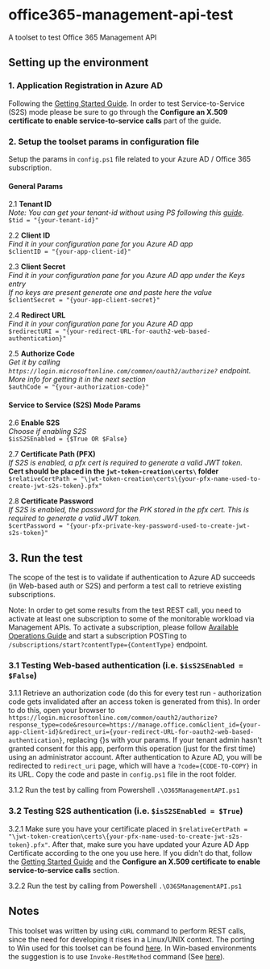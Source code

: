 # office365-management-api-test
A toolset to test Office 365 Management API

## Setting up the environment

### 1. Application Registration in Azure AD

Following the [Getting Started Guide](https://msdn.microsoft.com/en-us/library/office/dn707383.aspx#sectionSection1 "Getting Started Guide"). In order to test Service-to-Service (S2S) mode please be sure to go through the __Configure an X.509 certificate to enable service-to-service calls__ part of the guide.

### 2. Setup the toolset params in configuration file

Setup the params in `config.ps1` file related to your Azure AD / Office 365 subscription.

#### General Params

2.1 __Tenant ID__  
_Note: You can get your tenant-id without using PS following this [guide](http://merill.net/2015/01/how-to-get-the-azure-ad-tenant-id-without-powershell/ "TenantID Guide")._  
`$tid = "{your-tenant-id}"`  

2.2 __Client ID__  
_Find it in your configuration pane for you Azure AD app_  
`$clientID = "{your-app-client-id}"`  

2.3 __Client Secret__  
_Find it in your configuration pane for you Azure AD app under the Keys entry_  
_If no keys are present generate one and paste here the value_  
`$clientSecret = "{your-app-client-secret}"`  

2.4 __Redirect URL__  
_Find it in your configuration pane for you Azure AD app_  
`$redirectURI = "{your-redirect-URL-for-oauth2-web-based-authentication}"`  

2.5 __Authorize Code__  
_Get it by calling `https://login.microsoftonline.com/common/oauth2/authorize?` endpoint._  
_More info for getting it in the next section_    
`$authCode = "{your-authorization-code}"`  
  
#### Service to Service (S2S) Mode Params  
  
2.6 __Enable S2S__  
_Choose if enabling S2S_  
`$isS2SEnabled = {$True OR $False}`  

2.7 __Certificate Path (PFX)__  
_If S2S is enabled, a pfx cert is required to generate a valid JWT token._  
__Cert should be placed in the `jwt-token-creation\certs\` folder__  
`$relativeCertPath = "\jwt-token-creation\certs\{your-pfx-name-used-to-create-jwt-s2s-token}.pfx"`  

2.8 __Certificate Password__  
_If S2S is enabled, the password for the PrK stored in the pfx cert. This is required to generate a valid JWT token._  
`$certPassword = "{your-pfx-private-key-password-used-to-create-jwt-s2s-token}"`  

## 3. Run the test

The scope of the test is to validate if authentication to Azure AD succeeds (in Web-based auth or S2S) and perform a test call to retrieve existing subscriptions.

Note: In order to get some results from the test REST call, you need to activate at least one subscription to some of the monitorable workload via Management APIs. To activate a subscription, please follow [Available Operations Guide](https://msdn.microsoft.com/EN-US/library/office/mt227394.aspx#sectionSection0 "Available Operations Guide") and start a subscription POSTing to `/subscriptions/start?contentType={ContentType}` endpoint.

### 3.1 Testing Web-based authentication (i.e. `$isS2SEnabled = $False`)

3.1.1 Retrieve an authorization code (do this for every test run - authorization code gets invalidated after an access token is generated from this). In order to do this, open your browser to `https://login.microsoftonline.com/common/oauth2/authorize?response_type=code&resource=https://manage.office.com&client_id={your-app-client-id}&redirect_uri={your-redirect-URL-for-oauth2-web-based-authentication}`, replacing {}s with your params. If your tenant admin hasn't granted consent for this app, perform this operation (just for the first time) using an administrator account. After authentication to Azure AD, you will be redirected to `redirect_uri` page, which will have a `?code={CODE-TO-COPY}` in its URL. Copy the code and paste in `config.ps1` file in the root folder.

3.1.2 Run the test by calling from Powershell `.\O365ManagementAPI.ps1`

### 3.2 Testing S2S authentication (i.e. `$isS2SEnabled = $True`)

3.2.1 Make sure you have your certificate placed in `$relativeCertPath = "\jwt-token-creation\certs\{your-pfx-name-used-to-create-jwt-s2s-token}.pfx"`. After that, make sure you have updated your Azure AD App Certificate according to the one you use here. If you didn't do that, follow the [Getting Started Guide](https://msdn.microsoft.com/en-us/library/office/dn707383.aspx#sectionSection1 "Getting Started Guide") and the __Configure an X.509 certificate to enable service-to-service calls__ section.

3.2.2 Run the test by calling from Powershell `.\O365ManagementAPI.ps1`

## Notes

This toolset was written by using `cURL` command to perform REST calls, since the need for developing it rises in a Linux/UNIX context. The porting to Win used for this toolset can be found [here](http://curl.haxx.se/ "cURL Windows"). In Win-based environments the suggestion is to use `Invoke-RestMethod` command (See [here](http://blogs.technet.com/b/heyscriptingguy/archive/2013/10/21/invokerestmethod-for-the-rest-of-us.aspx "Invoke-RestMethod")).
